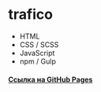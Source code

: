 # trafico

* HTML
* CSS / SCSS
* JavaScript
* npm / Gulp



#### [Ссылка на GitHub Pages](https://andreyluka.github.io/trafico/dist/)